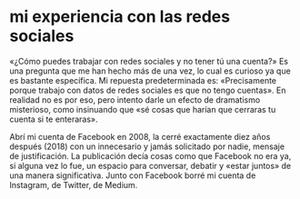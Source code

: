 # mi experiencia con las redes sociales

«¿Cómo puedes trabajar con redes sociales y no tener tú una cuenta?» Es una pregunta que me han hecho más de una vez, lo cual es curioso ya que es bastante específica. Mi repuesta predeterminada es: «Precisamente porque trabajo con datos de redes sociales es que no tengo cuentas». En realidad no es por eso, pero intento darle un efecto de dramatismo misterioso, como insinuando que «sé cosas que harían que cerraras tu cuenta si te enteraras».

Abrí mi cuenta de Facebook en 2008, la cerré exactamente diez años después (2018) con un innecesario y jamás solicitado por nadie, mensaje de justificación. La publicación decía cosas como que Facebook no era ya, si alguna vez lo fue, un espacio para conversar, debatir y «estar juntos» de una manera significativa. Junto con Facebook borré mi cuenta de Instagram, de Twitter, de Medium.
